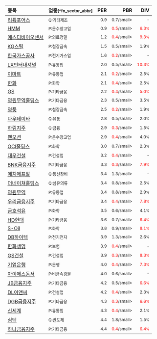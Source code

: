 | **종목** | **업종**<small>[^fn_sector_abbr]</small> | **PER** | **PBR** | **DIV** |
| :--- | :--- | --: | --: | --: |
| [리튬포어스](/073570/) | <small>Q:기타제조</small> | <small>0.9</small> | <small>0.7/small> | <small>-</small> |
| [HMM](/011200/) | <small>P:운수창고업</small> | <small>0.9</small> | <small><span style="color:red">0.5</span>/small> | <small><span style="color:red">6.3<small>%</small></span></small> |
| [에스디바이오센서](/137310/) | <small>P:의료정밀</small> | <small>1.2</small> | <small><span style="color:red">0.4</span>/small> | <small><span style="color:red">9.3<small>%</small></span></small> |
| [KG스틸](/016380/) | <small>P:철강금속</small> | <small>1.5</small> | <small>0.5/small> | <small>1.9<small>%</small></small> |
| [한국가스공사](/036460/) | <small>P:전기가스업</small> | <small>1.6</small> | <small><span style="color:red">0.2</span>/small> | <small>-</small> |
| [LX인터내셔널](/001120/) | <small>P:유통업</small> | <small>2.0</small> | <small>0.5/small> | <small><span style="color:red">10.3<small>%</small></span></small> |
| [이마트](/139480/) | <small>P:유통업</small> | <small>2.1</small> | <small><span style="color:red">0.2</span>/small> | <small>2.5<small>%</small></small> |
| [한화](/000880/) | <small>P:화학</small> | <small>2.1</small> | <small><span style="color:red">0.4</span>/small> | <small>2.5<small>%</small></small> |
| [GS](/078930/) | <small>P:기타금융</small> | <small>2.2</small> | <small><span style="color:red">0.4</span>/small> | <small><span style="color:red">5.0<small>%</small></span></small> |
| [영원무역홀딩스](/009970/) | <small>P:기타금융</small> | <small>2.3</small> | <small>0.5/small> | <small>3.5<small>%</small></small> |
| [영풍](/000670/) | <small>P:철강금속</small> | <small>2.5</small> | <small><span style="color:red">0.2</span>/small> | <small>1.9<small>%</small></small> |
| [다우데이타](/032190/) | <small>Q:유통</small> | <small>2.8</small> | <small>0.5/small> | <small>2.0<small>%</small></small> |
| [하림지주](/003380/) | <small>Q:금융</small> | <small>2.9</small> | <small><span style="color:red">0.3</span>/small> | <small>1.5<small>%</small></small> |
| [팬오션](/028670/) | <small>P:운수창고업</small> | <small>2.9</small> | <small><span style="color:red">0.4</span>/small> | <small>4.0<small>%</small></small> |
| [OCI홀딩스](/010060/) | <small>P:화학</small> | <small>3.0</small> | <small>0.7/small> | <small>2.3<small>%</small></small> |
| [대우건설](/047040/) | <small>P:건설업</small> | <small>3.2</small> | <small><span style="color:red">0.4</span>/small> | <small>-</small> |
| [BNK금융지주](/138930/) | <small>P:기타금융</small> | <small>3.3</small> | <small><span style="color:red">0.3</span>/small> | <small><span style="color:red">7.9<small>%</small></span></small> |
| [에치에프알](/230240/) | <small>Q:통신장비</small> | <small>3.4</small> | <small>1.3/small> | <small>-</small> |
| [더네이쳐홀딩스](/298540/) | <small>Q:섬유의류</small> | <small>3.4</small> | <small>0.8/small> | <small>2.5<small>%</small></small> |
| [영원무역](/111770/) | <small>P:유통업</small> | <small>3.4</small> | <small>0.8/small> | <small>2.9<small>%</small></small> |
| [우리금융지주](/316140/) | <small>P:기타금융</small> | <small>3.4</small> | <small><span style="color:red">0.4</span>/small> | <small><span style="color:red">7.8<small>%</small></span></small> |
| [금호석유](/011780/) | <small>P:화학</small> | <small>3.5</small> | <small>0.6/small> | <small>4.1<small>%</small></small> |
| [HD현대](/267250/) | <small>P:기타금융</small> | <small>3.6</small> | <small>0.7/small> | <small><span style="color:red">6.4<small>%</small></span></small> |
| [S-Oil](/010950/) | <small>P:화학</small> | <small>3.8</small> | <small>0.9/small> | <small><span style="color:red">8.1<small>%</small></span></small> |
| [DB하이텍](/000990/) | <small>P:전기전자</small> | <small>3.9</small> | <small>1.3/small> | <small>2.6<small>%</small></small> |
| [한화생명](/088350/) | <small>P:보험</small> | <small>3.9</small> | <small><span style="color:red">0.4</span>/small> | <small>-</small> |
| [GS건설](/006360/) | <small>P:건설업</small> | <small>3.9</small> | <small><span style="color:red">0.3</span>/small> | <small><span style="color:red">8.3<small>%</small></span></small> |
| [기업은행](/024110/) | <small>P:은행</small> | <small>4.0</small> | <small><span style="color:red">0.4</span>/small> | <small><span style="color:red">7.3<small>%</small></span></small> |
| [아이에스동서](/010780/) | <small>P:비금속광물</small> | <small>4.0</small> | <small>0.6/small> | <small>-</small> |
| [JB금융지주](/175330/) | <small>P:기타금융</small> | <small>4.2</small> | <small>0.5/small> | <small><span style="color:red">6.6<small>%</small></span></small> |
| [DL이앤씨](/375500/) | <small>P:건설업</small> | <small>4.2</small> | <small><span style="color:red">0.4</span>/small> | <small>2.3<small>%</small></small> |
| [DGB금융지주](/139130/) | <small>P:기타금융</small> | <small>4.3</small> | <small><span style="color:red">0.3</span>/small> | <small><span style="color:red">6.6<small>%</small></span></small> |
| [신세계](/004170/) | <small>P:유통업</small> | <small>4.3</small> | <small><span style="color:red">0.4</span>/small> | <small>2.1<small>%</small></small> |
| [심텍](/222800/) | <small>Q:반도체</small> | <small>4.4</small> | <small>1.8/small> | <small>1.5<small>%</small></small> |
| [하나금융지주](/086790/) | <small>P:기타금융</small> | <small>4.4</small> | <small><span style="color:red">0.4</span>/small> | <small><span style="color:red">6.4<small>%</small></span></small> |